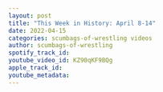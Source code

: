 ```yaml
---
layout: post
title: "This Week in History: April 8-14"
date: 2022-04-15
categories: scumbags-of-wrestling videos
author: scumbags-of-wrestling
spotify_track_id: 
youtube_video_id: KZ90qKF9BQg
apple_track_id: 
youtube_metadata: 
---
```

